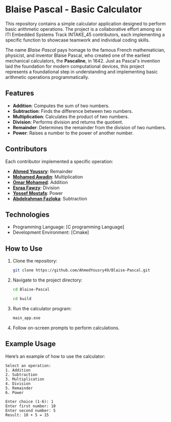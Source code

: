 # Blaise Pascal - Basic Calculator  

This repository contains a simple calculator application designed to perform basic arithmetic operations. The project is a collaborative effort among six ITI Embedded Systems Track INTAKE_45 contributors, each implementing a specific function to showcase teamwork and individual coding skills.  

The name *Blaise Pascal* pays homage to the famous French mathematician, physicist, and inventor Blaise Pascal, who created one of the earliest mechanical calculators, the **Pascaline**, in 1642. Just as Pascal's invention laid the foundation for modern computational devices, this project represents a foundational step in understanding and implementing basic arithmetic operations programmatically.  

## Features  

- **Addition**: Computes the sum of two numbers.  
- **Subtraction**: Finds the difference between two numbers.  
- **Multiplication**: Calculates the product of two numbers.  
- **Division**: Performs division and returns the quotient.  
- **Remainder**: Determines the remainder from the division of two numbers.  
- **Power**: Raises a number to the power of another number.  

## Contributors  

Each contributor implemented a specific operation:  

- **[Ahmed Youssry](https://github.com/AhmedYousry49)**: Remainder  
- **[Mohamed Awadin](https://github.com/MohamedAwadin)**: Multiplication  
- **[Omar Mohamed](https://github.com/omarmohamedmoustafa)**: Addition  
- **[Esraa Fawzy](https://github.com/Esraa-f28)**: Division  
- **[Yossef Mostafa](https://github.com/YoussefMostafaMohammed)**: Power  
- **[Abdelrahman Fazloka](https://github.com/AbdelrhmanAFayed)**: Subtraction  

## Technologies  

- Programming Language: [C programming Language]  
- Development Environment: [Cmake]  

## How to Use  

1. Clone the repository:  
   ```bash  
   git clone https://github.com/AhmedYousry49/Blaise-Pascal.git  
   ```  
2. Navigate to the project directory:  
   ```bash  
   cd Blaise-Pascal  
   ```  
   ```bash  
   cd build  
   ```  
3. Run the calculator program:  
   ```bash  
   main_app.exe
   ```  
4. Follow on-screen prompts to perform calculations.  

## Example Usage  

Here’s an example of how to use the calculator:  

```  
Select an operation:  
1. Addition  
2. Subtraction  
3. Multiplication  
4. Division  
5. Remainder  
6. Power  

Enter choice (1-6): 1  
Enter first number: 10  
Enter second number: 5  
Result: 10 + 5 = 15  
```  
